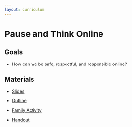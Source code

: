 ```yaml
---
layout: curriculum
---
```


# Pause and Think Online

## Goals

* How can we be safe, respectful, and responsible online?

## Materials

* [Slides](https://docs.google.com/presentation/d/1eA-v3UrqjYD0kW28_4flXGZ2AXU1zOAhQIMPkxfJMKA/edit#slide=id.g5dffe7b972_0_6)

* [Outline](https://www.commonsense.org/education/digital-citizenship/lesson/pause-think-online)

* [Family Activity](https://docs.google.com/presentation/d/1VMGK_30rrMq4tD-VI6j5Z0RoPAolT_lydAaP03VoEHM/edit#slide=id.g5dd14444e9_0_21)

* [Handout](https://docs.google.com/document/d/1iHvVe44YggBMBQO4aDF3otjrxwjJYP6ozur2LoZk9GA/edit)
